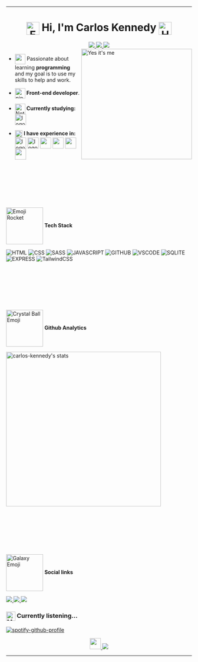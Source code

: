 <hr>
<h1 align="center">
  <img src="https://em-content.zobj.net/source/microsoft-teams/363/hand-with-index-finger-and-thumb-crossed_1faf0.png" alt="Emoji of hand crossing fingers in heart shape" align="center" style="vertical-align: middle;" height="35rem"/>
  Hi, I'm Carlos Kennedy
  <img src="https://em-content.zobj.net/source/microsoft-teams/363/call-me-hand_1f919.png"  alt="Hand emoji doing hang loose" align="center" height="35rem">   
</h1>

<div align="center">
<a href="#tech-stack">
    <img src="https://img.shields.io/badge/-Tech Stack-8257E5?style=for-the-badge">
</a>
<a href="#github-analytics">
    <img src="https://img.shields.io/badge/-Github Analytics-8257E5?style=for-the-badge">
  </a>
<a href="#social-links">
    <img src="https://img.shields.io/badge/-Social links-8257E5?style=for-the-badge">
</a>
</div>

<a href="https://github.com/carlos-kennedy" target="_blank">
<img align="right" height="fit-content" width="300rem" title="Yes it's me" 
     src="https://raw.githubusercontent.com/gist/carlos-kennedy/6ad03e8e34525d1bb2204c1b5d55bef3/raw/57ce9679f6c7450015a8fb64ff3b277d455ba4a0/githubcard-att.svg"/>
</a>
<ul>
  <li><p align="left"><img src="https://em-content.zobj.net/source/microsoft-teams/363/sparkling-heart_1f496.png" align="center" height="28rem"> Passionate about learning <strong>programming</strong> and my goal is to use my skills to help and work.</p></li>
  <li><p align="left"><img src="https://em-content.zobj.net/source/microsoft-teams/363/hot-beverage_2615.png" align="center" height="28rem" alt="pinguimAndandoComCafé"><strong> Front-end developer</strong>.</p></li>
  <li><p align="left"><img src="https://em-content.zobj.net/source/microsoft-teams/363/writing-hand_light-skin-tone_270d-1f3fb_1f3fb.png" align="center" height="28rem" alt="Notebook abrindo e fechando"><strong> Currently studying:</strong> <img src="https://cdn.jsdelivr.net/gh/devicons/devicon/icons/javascript/javascript-original.svg" align="center" width="30rem" title="JavaScript" alt="logoJavascript" /></p></li>
  <li><img src="https://em-content.zobj.net/source/telegram/386/laptop_1f4bb.webp" align="center" height="20rem" alt="telaFlutuanteDeDados"> <strong> I have experience in:</strong>
    <img align="center" width="30rem" src="https://cdn.jsdelivr.net/gh/devicons/devicon/icons/html5/html5-plain.svg" title="HTML:5" alt="logoHtml5"/>
    <img align="center" width="30rem" src="https://cdn.jsdelivr.net/gh/devicons/devicon/icons/css3/css3-plain.svg" title="CSS3" alt="logoCSS3" />
    <img align="center" width="30rem" src="https://cdn.jsdelivr.net/gh/devicons/devicon/icons/sass/sass-original.svg" />
    <img align="center" width="30rem" src="https://cdn.jsdelivr.net/gh/devicons/devicon/icons/express/express-original-wordmark.svg" />
    <img align="center" width="30rem" src="https://cdn.jsdelivr.net/gh/devicons/devicon/icons/sqlite/sqlite-original-wordmark.svg" />
    <img align="center" width="30rem" src="https://cdn.jsdelivr.net/gh/devicons/devicon/icons/tailwindcss/tailwindcss-original-wordmark.svg" />
  </li>
</ul>

<br><br>
<br><br>
<br><br>

<p align="left" id="tech-stack" title="Tech Stack"><img src="https://em-content.zobj.net/source/microsoft-teams/363/rocket_1f680.png" alt="Emoji Rocket" align="center" height="100rem"> <strong>Tech Stack</strong></p>

![HTML](https://img.shields.io/badge/-HTML-05122A?style=for-the-badge&logo=html5)
![CSS](https://img.shields.io/badge/-CSS-05122A?style=for-the-badge&logo=css3)
![SASS](https://img.shields.io/badge/-SASS-05122A?style=for-the-badge&logo=sass)
![JAVASCRIPT](https://img.shields.io/badge/-Javascript-05122A?style=for-the-badge&logo=javascript)
![GITHUB](https://img.shields.io/badge/-Github-05122A?style=for-the-badge&logo=github)
![VSCODE](https://img.shields.io/badge/-VScode-05122A?style=for-the-badge&logo=visualstudiocode)
![SQLITE](https://img.shields.io/badge/-SQLite-05122A?style=for-the-badge&logo=sqlite)
![EXPRESS](https://img.shields.io/badge/-Express-05122A?style=for-the-badge&logo=express)
![TailwindCSS](https://img.shields.io/badge/-TailwindCSS-05122A?style=for-the-badge&logo=tailwindCSS)

<br><br>
<br><br>
<br><br>

<p id="github-analytics" align="left" title="Github Analytics">
  <img src="https://em-content.zobj.net/source/microsoft-teams/363/crystal-ball_1f52e.png" alt="Crystal Ball Emoji" align="center" height="100rem">
  <strong>Github Analytics</strong>
</p>
<p align="left">
  <img width="420em" align="center" src="https://github-readme-stats.vercel.app/api/top-langs/?username=carlos-kennedy&layout=compact&theme=midnight-purple" title="carlos-kennedy's most languages" alt="carlos-kennedy's stats"/>
</p>

<br><br>
<br><br>
<br><br>

<p id="social-links" align="left" title="Social links">
  <img src="https://em-content.zobj.net/source/microsoft-teams/363/milky-way_1f30c.png" alt="Galaxy Emoji" align="center" height="100rem">
  <strong>Social links</strong>
</p>

<p align="left">
  <a target="_blank" href="https://www.instagram.com/carlos.kny.carlos/" title="instagram">
    <img src="https://img.shields.io/badge/-instagram-05122A?style=for-the-badge&logo=instagram">
  </a>
  <a target="_blank" href="https://twitter.com/Carlozotas" title="twitter">
    <img src="https://img.shields.io/badge/-twitter-05122A?style=for-the-badge&logo=x">
  </a>
  <a target="_blank" href="https://www.linkedin.com/in/carloskennedydev/" title="linkedin">
    <img src="https://img.shields.io/badge/-linkedin-05122A?style=for-the-badge&logo=linkedin">
  </a>
</p>

<h3 id="currently-listening" align="left" title="Currently listening">
  <img src="https://em-content.zobj.net/source/microsoft-teams/363/musical-notes_1f3b6.png" alt="Musical Notes Emoji" align="center" height="25rem" />
  Currently listening...
</h3>

[![spotify-github-profile](https://spotify-github-profile.kittinanx.com/api/view?uid=3vsqxzlyw75hby44hzmpj38jv&cover_image=true&theme=novatorem&show_offline=false&background_color=121212&interchange=true&bar_color=53b14f&bar_color_cover=true)](https://spotify-github-profile.kittinanx.com/api/view?uid=3vsqxzlyw75hby44hzmpj38jv&redirect=true)

<a href="#" >
  <div align="center"> 
<img src="https://em-content.zobj.net/source/microsoft-teams/363/backhand-index-pointing-up_1f446.png" width="30rem">
<img src="https://img.shields.io/badge/-back to top-8257E5?style=for-the-badge"/>
  </div>
</a>
<hr>
